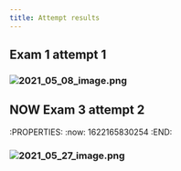 ```yaml
---
title: Attempt results
---
```


## Exam 1 attempt 1
### ![2021_05_08_image.png](https://cdn.logseq.com/%2F19d8129d-f0d6-41c0-a53b-bbfce3d097ca3c5f00e9-9641-4f90-a09a-1c96d74b13812021_05_08_image.png?Expires=4774094417&Signature=JTBc0yIT7j~IKLn1HQYGtkgrQnzjXMprQ5-sXipfUdNw6ykuo8mXEs5KrDm9jnGCzGPiB14zWTEj9OEczbpzCFE5CdxxbzyiQ8waTELkz9Vscp7mGSQIHkQwtTAyigcPYzfaWX6JPoba3weFqsMpoz8GMh0z1yVhaWC9RRU3h8hMOzRyJw35xoSbEQYa2Bk732CmG9-s4yRyzdjnWoHXmMxTp7WK2~-ajee6nBtr6sy7-alUJhOheAEHuWvLjWMQALUz8UVGC~ypBDxPP8GRbq4gxQuoYSlvErF1JPKVwUIVBaptm97tU8mjQm2hBYy4LkSrNBUbMcuxxWFDcdQ1QQ__&Key-Pair-Id=APKAJE5CCD6X7MP6PTEA)
## NOW  Exam 3 attempt 2
:PROPERTIES:
:now: 1622165830254
:END:
### ![2021_05_27_image.png](https://cdn.logseq.com/%2F19d8129d-f0d6-41c0-a53b-bbfce3d097cad45c1980-1608-486c-9e85-11ab1cf9061e2021_05_27_image.png?Expires=4775765772&Signature=Mk2lxXGGfth3lX9HILNLg6JnNIGTz1UXmiCdEir2ZBZzsYvyPk9-4MFS8xakhOKOeP30jBVs-CK63TAhYe7MOjYAj~XWZE2yPDo1WrxgtabEp-KSn3ZlCThmemAymqg-LCXOIv8-vrrWnb2RJ~SkPtPXZexxtslhWW8b63mQ7V9vuoPOGOy4bys7bERojX74QtSEfofnLrg0txSS661QUNjQByiFwjYDPDSuESrXg9jApswzvsxgQcBxXPluQxTHp~Z1JQjkCA0fr6tQCkiLKF44q9Q5ZN9mubyGM-mLdFoIOnOT5KmCVWgTDjgwtNMPLMjvgPEF4Cc5rBs7Ed5GdQ__&Key-Pair-Id=APKAJE5CCD6X7MP6PTEA)
###
